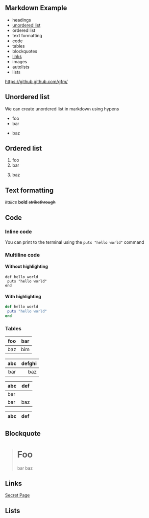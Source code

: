 ## Markdown Example

- headings
- [unordered list](#unordered-list)
- ordered list
- text formatting
- code
- tables
- blockquotes
- [links](#links)
- images
- autolists
- lists


https://github.github.com/gfm/

## Unordered list

We can create unordered list in markdown using hypens

- foo
- bar
+ baz

## Ordered list

1. foo
2. bar
3) baz

## Text formatting

*italics*
**bold**
~~strikethrough~~

## Code

### Inline code

You can print to the terminal using the `puts "hello world"` command

### Multiline code

#### Without highlighting

```
def hello world
 puts "hello world"
end
```

#### With highlighting

```rb
def hello world
 puts "hello world"
end
```

### Tables

| foo | bar |
| --- | --- |
| baz | bim |

| abc | defghi |
:-: | -----------:
bar | baz |

| abc | def |
| --- | --- |
| bar |
| bar | baz | boo |

| abc | def |
| --- | --- |

## Blockquote

> # Foo
> bar
> baz

## Links

[Secret Page](./secret.md)

## Lists